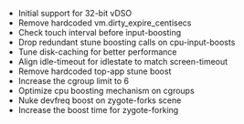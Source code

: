 - Initial support for 32-bit vDSO
- Remove hardcoded vm.dirty_expire_centisecs
- Check touch interval before input-boosting
- Drop redundant stune boosting calls on cpu-input-boosts
- Tune disk-caching for better performance
- Align idle-timeout for idlestate to match screen-timeout
- Remove hardcoded top-app stune boost 
- Increase the cgroup limit to 6
- Optimize cpu boosting mechanism on cgroups
- Nuke devfreq boost on zygote-forks scene
- Increase the boost time for zygote-forking
